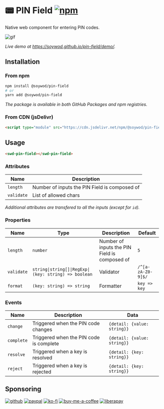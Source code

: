 # 📟 PIN Field [![npm](https://img.shields.io/npm/v/@soywod/pin-field)](https://www.npmjs.com/package/@soywod/pin-field)

Native web component for entering PIN codes.

![gif](https://user-images.githubusercontent.com/10437171/112440937-2e131c00-8d4b-11eb-902c-9aa6b37973be.gif)

*Live demo at https://soywod.github.io/pin-field/demo/.*

## Installation

### From npm

```bash
npm install @soywod/pin-field
# or
yarn add @soywod/pin-field
```

*The package is available in both GitHub Packages and npm registries.*

### From CDN (jsDelivr)

```html
<script type="module" src="https://cdn.jsdelivr.net/npm/@soywod/pin-field/dist/pin-field.esm.js"></script>
```

## Usage

```html
<swd-pin-field></swd-pin-field>
```

### Attributes

| Name | Description |
| --- | --- |
| `length` | Number of inputs the PIN Field is composed of |
| `validate` | List of allowed chars |

*Additional attributes are transfered to all the inputs (except for `id`).*

### Properties

| Name | Type | Description | Default |
| --- | --- | --- | --- |
| `length` | `number` | Number of inputs the PIN Field is composed of | `5` |
| `validate` | `string\|string[]\|RegExp\|(key: string) => boolean` | Validator | `/^[a-zA-Z0-9]$/` |
| `format` | `(key: string) => string` | Formatter | `key => key` |

### Events

| Name | Description | Data |
| --- | --- | --- |
| `change` | Triggered when the PIN code changes | `{detail: {value: string}}`
| `complete` | Triggered when the PIN code is complete | `{detail: {value: string}}`
| `resolve` | Triggered when a key is resolved | `{detail: {key: string}}`
| `reject` | Triggered when a key is rejected | `{detail: {key: string}}`

## Sponsoring

[![github](https://img.shields.io/badge/-GitHub%20Sponsors-fafbfc?logo=GitHub%20Sponsors)](https://github.com/sponsors/soywod)
[![paypal](https://img.shields.io/badge/-PayPal-0079c1?logo=PayPal&logoColor=ffffff)](https://www.paypal.com/paypalme/soywod)
[![ko-fi](https://img.shields.io/badge/-Ko--fi-ff5e5a?logo=Ko-fi&logoColor=ffffff)](https://ko-fi.com/soywod)
[![buy-me-a-coffee](https://img.shields.io/badge/-Buy%20Me%20a%20Coffee-ffdd00?logo=Buy%20Me%20A%20Coffee&logoColor=000000)](https://www.buymeacoffee.com/soywod)
[![liberapay](https://img.shields.io/badge/-Liberapay-f6c915?logo=Liberapay&logoColor=222222)](https://liberapay.com/soywod)
